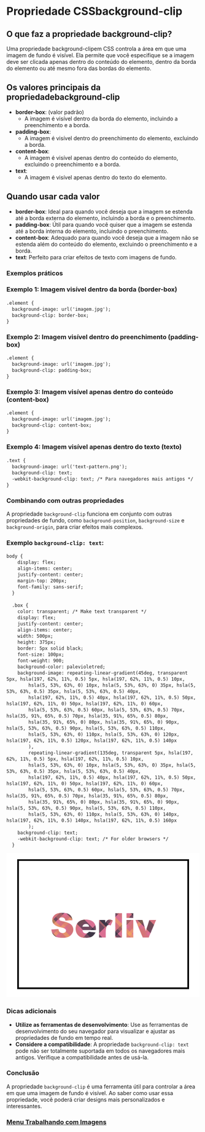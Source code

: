 # Propriedade CSSbackground-clip

## O que faz a propriedade background-clip?

Uma propriedade background-clipem CSS controla a área em que uma imagem de fundo é visível. Ela permite que você especifique se a imagem deve ser clicada apenas dentro do conteúdo do elemento, dentro da borda do elemento ou até mesmo fora das bordas do elemento.

## Os valores principais da propriedadebackground-clip

- **border-box**: (valor padrão)
    - A imagem é visível dentro da borda do elemento, incluindo a preenchimento e a borda.
- **padding-box**:
    - A imagem é visível dentro do preenchimento do elemento, excluindo a borda.
- **content-box**:
    - A imagem é visível apenas dentro do conteúdo do elemento, excluindo o preenchimento e a borda.
- **text**:
    - A imagem é visível apenas dentro do texto do elemento.

## Quando usar cada valor

- **border-box**: Ideal para quando você deseja que a imagem se estenda até a borda externa do elemento, incluindo a borda e o preenchimento.
- **padding-box**: Útil para quando você quiser que a imagem se estenda até a borda interna do elemento, incluindo o preenchimento.
- **content-box**: Adequado para quando você deseja que a imagem não se estenda além do conteúdo do elemento, excluindo o preenchimento e a borda.
- **text**: Perfeito para criar efeitos de texto com imagens de fundo.

### Exemplos práticos

### Exemplo 1: Imagem visível dentro da borda (border-box)

```
.element {
  background-image: url('imagem.jpg');
  background-clip: border-box;
}
```

### Exemplo 2: Imagem visível dentro do preenchimento (padding-box)

```
.element {
  background-image: url('imagem.jpg');
  background-clip: padding-box;
}
```

### Exemplo 3: Imagem visível apenas dentro do conteúdo (content-box)

```
.element {
  background-image: url('imagem.jpg');
  background-clip: content-box;
}
```

### Exemplo 4: Imagem visível apenas dentro do texto (texto)

```
.text {
  background-image: url('text-pattern.png');
  background-clip: text;
  -webkit-background-clip: text; /* Para navegadores mais antigos */
}
```

### Combinando com outras propriedades

A propriedade `background-clip` funciona em conjunto com outras propriedades de fundo, como `background-position`, `background-size` e `background-origin`, para criar efeitos mais complexos.

### Exemplo `background-clip: text`:

```
body {
    display: flex;
    align-items: center;
    justify-content: center;
    margin-top: 200px;
    font-family: sans-serif;
  }

  .box {
    color: transparent; /* Make text transparent */
    display: flex;
    justify-content: center;
    align-items: center;
    width: 500px;
    height: 375px;
    border: 5px solid black;
    font-size: 100px;
    font-weight: 900;
    background-color: palevioletred;
    background-image: repeating-linear-gradient(45deg, transparent 5px, hsla(197, 62%, 11%, 0.5) 5px, hsla(197, 62%, 11%, 0.5) 10px,
        hsla(5, 53%, 63%, 0) 10px, hsla(5, 53%, 63%, 0) 35px, hsla(5, 53%, 63%, 0.5) 35px, hsla(5, 53%, 63%, 0.5) 40px,
        hsla(197, 62%, 11%, 0.5) 40px, hsla(197, 62%, 11%, 0.5) 50px, hsla(197, 62%, 11%, 0) 50px, hsla(197, 62%, 11%, 0) 60px,
        hsla(5, 53%, 63%, 0.5) 60px, hsla(5, 53%, 63%, 0.5) 70px, hsla(35, 91%, 65%, 0.5) 70px, hsla(35, 91%, 65%, 0.5) 80px,
        hsla(35, 91%, 65%, 0) 80px, hsla(35, 91%, 65%, 0) 90px, hsla(5, 53%, 63%, 0.5) 90px, hsla(5, 53%, 63%, 0.5) 110px,
        hsla(5, 53%, 63%, 0) 110px, hsla(5, 53%, 63%, 0) 120px, hsla(197, 62%, 11%, 0.5) 120px, hsla(197, 62%, 11%, 0.5) 140px
        ),
        repeating-linear-gradient(135deg, transparent 5px, hsla(197, 62%, 11%, 0.5) 5px, hsla(197, 62%, 11%, 0.5) 10px,
        hsla(5, 53%, 63%, 0) 10px, hsla(5, 53%, 63%, 0) 35px, hsla(5, 53%, 63%, 0.5) 35px, hsla(5, 53%, 63%, 0.5) 40px,
        hsla(197, 62%, 11%, 0.5) 40px, hsla(197, 62%, 11%, 0.5) 50px, hsla(197, 62%, 11%, 0) 50px, hsla(197, 62%, 11%, 0) 60px,
        hsla(5, 53%, 63%, 0.5) 60px, hsla(5, 53%, 63%, 0.5) 70px, hsla(35, 91%, 65%, 0.5) 70px, hsla(35, 91%, 65%, 0.5) 80px,
        hsla(35, 91%, 65%, 0) 80px, hsla(35, 91%, 65%, 0) 90px, hsla(5, 53%, 63%, 0.5) 90px, hsla(5, 53%, 63%, 0.5) 110px,
        hsla(5, 53%, 63%, 0) 110px, hsla(5, 53%, 63%, 0) 140px, hsla(197, 62%, 11%, 0.5) 140px, hsla(197, 62%, 11%, 0.5) 160px
        );
    background-clip: text;
    -webkit-background-clip: text; /* For older browsers */
  }
```

<img src="img/imagem-text.png">

### Dicas adicionais

- **Utilize as ferramentas de desenvolvimento**: Use as ferramentas de desenvolvimento do seu navegador para visualizar e ajustar as propriedades de fundo em tempo real.
- **Considere a compatibilidade**: A propriedade `background-clip: text` pode não ser totalmente suportada em todos os navegadores mais antigos. Verifique a compatibilidade antes de usá-la.

### Conclusão

A propriedade `background-clip` é uma ferramenta útil para controlar a área em que uma imagem de fundo é visível. Ao saber como usar essa propriedade, você poderá criar designs mais personalizados e interessantes.

### [Menu Trabalhando com Imagens](menu-imagens.md)